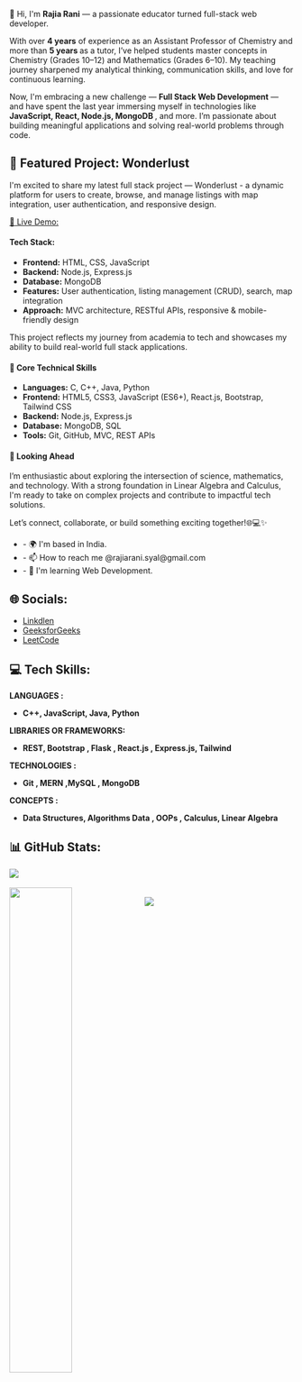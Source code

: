 👋 Hi, I'm <b>Rajia Rani</b> — a passionate educator turned full-stack web developer.
<p>
  With over <b>4 years</b> of experience as an Assistant Professor of Chemistry and more than <b>5 years </b> as a tutor, I’ve helped students master concepts in Chemistry (Grades 10–12) and Mathematics (Grades 6–10). My teaching journey sharpened my analytical thinking, communication skills, and love for continuous learning.
</p>

<p>
  Now, I'm embracing a new challenge — <b>Full Stack Web Development</b> — and have spent the last year immersing myself in technologies like <b>JavaScript, React, Node.js, MongoDB </b>, and more. I’m passionate about 
  building meaningful applications and solving real-world problems through code.
</p>
<h2>🌟 Featured Project: Wonderlust</h2>
<p>
  I'm excited to share my latest full stack project — Wonderlust - a dynamic platform for users to create, browse, and manage listings with map integration, user authentication, and responsive design.
</p>
<a href="https://miniwonderlust-project.onrender.com/listings">🔗 Live Demo:</a>
<h4>Tech Stack:</h4>
<ul>
<li><b>Frontend:</b> HTML, CSS, JavaScript</li>
<li><b>Backend:</b> Node.js, Express.js</li>
<li><b>Database:</b> MongoDB</li>
<li><b>Features:</b> User authentication, listing management (CRUD), search, map integration</li>
<li><b>Approach:</b> MVC architecture, RESTful APIs, responsive & mobile-friendly design</li>
</ul>
<p>This project reflects my journey from academia to tech and showcases my ability to build real-world full stack applications.</p>
<h4>🧠 Core Technical Skills</h4>
<ul>
 <li><b>Languages:</b> C, C++, Java, Python</li>
<li><b>Frontend:</b> HTML5, CSS3, JavaScript (ES6+), React.js, Bootstrap, Tailwind CSS</li>
<li><b>Backend:</b> Node.js, Express.js</li>
<li><b>Database:</b> MongoDB, SQL</li>
<li><b>Tools:</b> Git, GitHub, MVC, REST APIs</li>
</ul>
<h4>💭 Looking Ahead</h4>
<p>
I’m enthusiastic about exploring the intersection of science, mathematics, and technology. With a strong foundation in Linear Algebra and Calculus, I'm ready to take on complex projects and contribute to impactful tech solutions.
</p>
<p>
  Let’s connect, collaborate, or build something exciting together!🌐💻✨
</p>
<ul>
  <li>- 🌍 I'm based in India. </li>
  <li>- 📫 How to reach me @rajiarani.syal@gmail.com  </li>
  <li>- 🧠 I'm learning Web Development. </li>
</ul>

<h2> 🌐 Socials:</h2>
<ul>
  <li><a href="https://www.linkedin.com/in/rajia-rani-935b71187/">Linkdlen </a></li>
  <li><a href="https://www.geeksforgeeks.org/user/rajiaracwmt/?_gl=1*rqiwig*_up*MQ..*_gs*MQ..&gclid=Cj0KCQjw2N2_BhCAARIsAK4pEkUZn8csGiIwZ3Axqv5-WpRsvL0MGRYVGqVYCuE1JGb6CXRsngtfq5oaAr7QEALw_wcB">GeeksforGeeks </a></li>
  <li><a href="https://leetcode.com/progress/"> LeetCode </a></li>
</ul>


<h2>💻 Tech Skills:</h2>
<b>LANGUAGES <b>:<ul>
<li>
 C++, JavaScript, Java, Python
</li>
</ul> 

<b>LIBRARIES OR FRAMEWORKS</b>: <ul>
<li> REST, Bootstrap  , Flask , React.js , Express.js, Tailwind</li>
</ul>

<b>TECHNOLOGIES</b> : 
<ul>
 <li> Git , MERN ,MySQL , MongoDB</li>
</ul> 


<b>CONCEPTS </b>: <ul> 
<li>  Data Structures, Algorithms Data , OOPs , Calculus, Linear Algebra </li>
</ul>


<h2> 📊 GitHub Stats:</h2>
<div><img src="https://github-readme-stats.vercel.app/api/top-langs/?username=RajiaRani&theme=dark&hide_border=false&include_all_commits=true&count_private=true&layout=compact"/></div>
</br>
<div><img align="left" width="47%" src="https://github-readme-stats.vercel.app/api?username=RajiaRani&show_icons=true&theme=radical" /></div>
<br/>
<div><img src="https://github-readme-streak-stats.herokuapp.com/?user=RajiaRani&theme=dark&hide_border=false" /></div>





      
    
  
      
 

<!---
RajiaRani/RajiaRani is a ✨ special ✨ repository because its `README.md` (this file) appears on your GitHub profile.
You can click the Preview link to take a look at your changes.
--->
